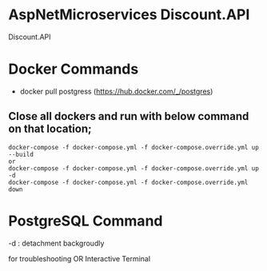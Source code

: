 # AspNetMicroservices Discount.API
Discount.API

# Docker Commands
 - docker pull postgress (https://hub.docker.com/_/postgres)

## Close all dockers and run with below command on that location;

	docker-compose -f docker-compose.yml -f docker-compose.override.yml up --build
	or
	docker-compose -f docker-compose.yml -f docker-compose.override.yml up -d
	docker-compose -f docker-compose.yml -f docker-compose.override.yml down


# PostgreSQL Command
 -d :  detachment backgroudly


 for troubleshooting OR Interactive Terminal
  